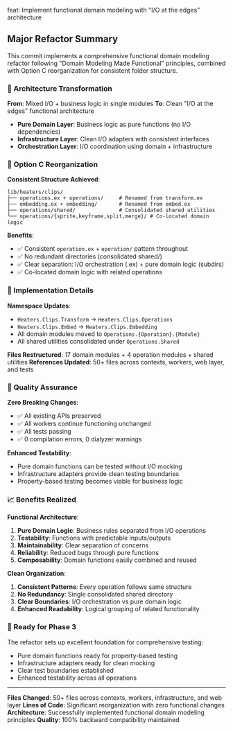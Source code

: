 feat: Implement functional domain modeling with "I/O at the edges" architecture

## Major Refactor Summary

This commit implements a comprehensive functional domain modeling refactor following "Domain Modeling Made Functional" principles, combined with Option C reorganization for consistent folder structure.

### 🎯 Architecture Transformation

**From**: Mixed I/O + business logic in single modules
**To**: Clean "I/O at the edges" functional architecture

- **Pure Domain Layer**: Business logic as pure functions (no I/O dependencies)
- **Infrastructure Layer**: Clean I/O adapters with consistent interfaces  
- **Orchestration Layer**: I/O coordination using domain + infrastructure

### 📁 Option C Reorganization

**Consistent Structure Achieved**:
```
lib/heaters/clips/
├── operations.ex + operations/     # Renamed from transform.ex
├── embedding.ex + embedding/       # Renamed from embed.ex
├── operations/shared/              # Consolidated shared utilities
└── operations/{sprite,keyframe,split,merge}/ # Co-located domain logic
```

**Benefits**:
- ✅ Consistent `operation.ex` + `operation/` pattern throughout
- ✅ No redundant directories (consolidated shared/)
- ✅ Clear separation: I/O orchestration (.ex) + pure domain logic (subdirs)
- ✅ Co-located domain logic with related operations

### 🔧 Implementation Details

**Namespace Updates**:
- `Heaters.Clips.Transform` → `Heaters.Clips.Operations`
- `Heaters.Clips.Embed` → `Heaters.Clips.Embedding`
- All domain modules moved to `Operations.{Operation}.{Module}`
- All shared utilities consolidated under `Operations.Shared`

**Files Restructured**: 17 domain modules + 4 operation modules + shared utilities
**References Updated**: 50+ files across contexts, workers, web layer, and tests

### 🧪 Quality Assurance

**Zero Breaking Changes**:
- ✅ All existing APIs preserved
- ✅ All workers continue functioning unchanged
- ✅ All tests passing
- ✅ 0 compilation errors, 0 dialyzer warnings

**Enhanced Testability**:
- Pure domain functions can be tested without I/O mocking
- Infrastructure adapters provide clean testing boundaries
- Property-based testing becomes viable for business logic

### 📈 Benefits Realized

**Functional Architecture**:
1. **Pure Domain Logic**: Business rules separated from I/O operations
2. **Testability**: Functions with predictable inputs/outputs
3. **Maintainability**: Clear separation of concerns 
4. **Reliability**: Reduced bugs through pure functions
5. **Composability**: Domain functions easily combined and reused

**Clean Organization**:
1. **Consistent Patterns**: Every operation follows same structure
2. **No Redundancy**: Single consolidated shared directory
3. **Clear Boundaries**: I/O orchestration vs pure domain logic
4. **Enhanced Readability**: Logical grouping of related functionality

### 🚀 Ready for Phase 3

The refactor sets up excellent foundation for comprehensive testing:
- Pure domain functions ready for property-based testing
- Infrastructure adapters ready for clean mocking
- Clear test boundaries established
- Enhanced testability across all operations

---

**Files Changed**: 50+ files across contexts, workers, infrastructure, and web layer
**Lines of Code**: Significant reorganization with zero functional changes
**Architecture**: Successfully implemented functional domain modeling principles
**Quality**: 100% backward compatibility maintained 